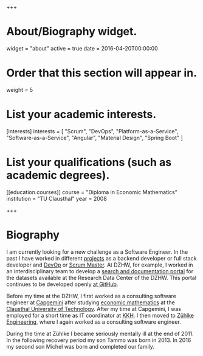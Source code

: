 +++
# About/Biography widget.
widget = "about"
active = true
date = 2016-04-20T00:00:00

# Order that this section will appear in.
weight = 5

# List your academic interests.
[interests]
interests = [
    "Scrum",
    "DevOps",
    "Platform-as-a-Service",
    "Software-as-a-Service",
    "Angular",
    "Material Design",
    "Spring Boot"
]

# List your qualifications (such as academic degrees).
[[education.courses]]
  course = "Diploma in Economic Mathematics"
  institution = "TU Clausthal"
  year = 2008

+++

# Biography

I am currently looking for a new challenge as a Software Engineer. In the past I have worked in different [projects](#projects) as a backend developer or full stack developer and [DevOp](https://en.wikipedia.org/wiki/DevOps) or [Scrum Master](https://www.scrumguides.org/scrum-guide.html#team-sm). At DZHW, for example, I worked in an interdisciplinary team to develop a [search and documentation portal](https://metadata.fdz.dzhw.eu) for the datasets available at the Research Data Center of the DZHW. This portal continues to be developed openly [at GitHub](https://github.com/dzhw/metadatamanagement).

Before my time at the DZHW, I first worked as a consulting software engineer at [Capgemini](https://www.capgemini.com/?georedirect_none=true) after studying [economic mathematics](https://en.wikipedia.org/wiki/Mathematical_economics) at the [Clausthal University of Technology](https://www.tu-clausthal.de/en/info/). After my time at Capgemini, I was employed for a short time as IT coordinator at [KKH](https://www.kkh.de/other-languages/willkommen-bei-der-kkh-englisch). I then moved to [Zühlke Engineering](https://www.zuehlke.com/de/en/), where I again worked as a consulting software engineer.

During the time at Zühlke I became seriously mentally ill at the end of 2011. In the following recovery period my son Tammo was born in 2013. In 2016 my second son Michel was born and completed our family.
